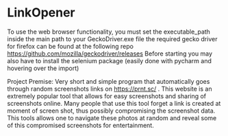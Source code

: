 # LinkOpener
To use the web browser functionality, you must set the executable_path inside the main path to your GeckoDriver.exe file
the required gecko driver for firefox can be found at the following repo https://github.com/mozilla/geckodriver/releases 
Before starting you may also have to install the selenium package (easily done with pycharm and hovering over the import)

Project Premise: Very short and simple program that automatically goes through random screenshots links on https://prnt.sc/ .
This website is an extremely popular tool that allows for easy screenshots and sharing of screenshots online. Many people
that use this tool forget a link is created at moment of screen shot, thus possibly compromising the screenshot data. This
tools allows one to navigate these photos at random and reveal some of this compromised screenshots for entertainment.